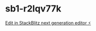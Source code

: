# sb1-r2lqv77k

[Edit in StackBlitz next generation editor ⚡️](https://stackblitz.com/~/github.com/Enzojobleads/sb1-r2lqv77k)